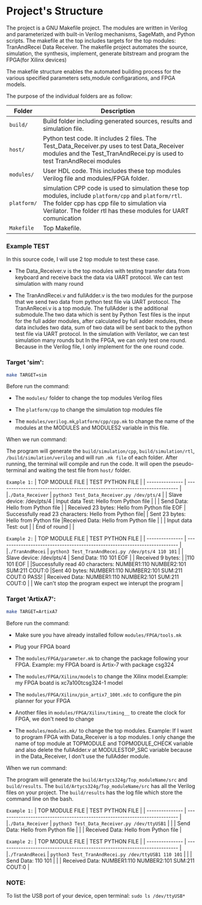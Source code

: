 # Project's Structure
The project is a GNU Makefile project.
The modules are written in Verilog and parameterized with built-in Verilog mechanisms, SageMath, and Python scripts.
The makefile at the top includes targets for the top modules:
    TranAndRecei  Data Receiver.
The makefile project automates the source, simulation, the synthesis, implement, generate bitstream and program the FPGA(for Xilinx devices) 

The makefile structure enables the automated building process
for the various specified parameters sets,module configarations, and FPGA models. 

The purpose of the individual folders are as follow:

| Folder          | Description                                                                |
| --------------- | -------------------------------------------------------------------------- |
| `build/`        | Build folder including generated sources, results and simulation file.                                                                      |
| `host/`         | Python test code. It includes 2 files. The Test_Data_Receiver.py uses to test Data_Receiver modules and the Test_TranAndRecei.py is used to test TranAndRecei modules                                                                    |
| `modules/`      | User HDL code. This includes these top modules Verilog file and modules/FPGA folder.                                                               |
| `platform/`     | simulation CPP code is used to simulation these top modules, include `platform/cpp` and `platform/rtl`. The folder cpp has cpp file to simulation via Verilator. The folder rtl has these modules for UART comunication                         | 
| `Makefile`      | Top Makefile.                                          |

### Example TEST
In this source code, I will use 2 top module to test these case.
- The Data_Receiver.v is the top modules with testing transfer data from keyboard and receive back the data via UART protocol. We can test simulation with many round

- The TranAndRecei.v and fullAdder.v is the two modules for the purpose that we send two data from python test file via UART protocol. The TranAnRecei.v is a top module. The fullAdder is the additional submodule.The two data which is sent by Python Test files is the input for the full adder modules, after calculated by full adder modules, these data includes two data, sum of two data will be sent back to the python test file via UART protocol. In the simulation with Verilator, we can test simulation many rounds but In the FPGA, we can only test one round. Because in the Verilog file, I only implement for the one round code.

### Target 'sim':

  ```bash
  make TARGET=sim
  ```
   Before run the command:

   - The `modules/` folder to change the top modules Verilog files

   - The `platform/cpp` to change the simulation top modules file
   
   - The `modules/verilog.mk`,`platform/cpp/cpp.mk` to change the name of the modules at the MODULES and MODULES2 variable in this file.


   When we run command:

   The program will generate the `build/simulation/cpp`, `build/simulation/rtl`, `/build/simulation/verilog` and will run `.mk file` of each folder. After running, the terminal will compile and run the code. It will open the pseudo-terminal and waiting the test file from `host/` folder.

   `Example 1:`
  | TOP MODULE FILE          |      TEST PYTHON FILE                                      |
  | ---------------          |     --------------------------------------------------------------------------              |
  |`./Data_Receiver`         | `python3 Test_Data_Receiver.py /dev/pts/4`                 |
  | Slave device: /dev/pts/4 | Input data Test: Hello from Python file                    |
  |                          | Send Data:  Hello from Python file                         |
  | Received 23 bytes: Hello from Python file EOF 
  | Successfully read 23 characters: Hello from Python file| 
  | Sent 23 bytes: Hello from Python file |Received Data:  Hello from Python file         |
  |                          | Input data Test: out                                       |
  | End of round             |                                                            |

  `Example 2:`
  | TOP MODULE FILE          |      TEST PYTHON FILE                                      |
  | ---------------          |     --------------------------------------------------------------------------              |
  |`./TranAndRecei`          | `python3 Test_TranAndRecei.py /dev/pts/4 110 101`          |
  | Slave device: /dev/pts/4 | Send Data:  110 101 EOF                                    |
  | Received 9 bytes:        |
  |110 101 EOF               |
  |Successfully read 40 characters:   NUMBER1:110 NUMBER2:101 SUM:211 COUT:0
  |Sent 40 bytes:   NUMBER1:110 NUMBER2:101 SUM:211 COUT:0
PASS!                        |  Received Data:  NUMBER1:110 NUMBER2:101 SUM:211 COUT:0    |
  | We can't stop the program expect we interupt the program                             |


### Target 'ArtixA7':

  ```bash
  make TARGET=ArtixA7
  ```

  Before run the command:
   - Make sure you have already installed follow `modules/FPGA/tools.mk`

   - Plug your FPGA board

   - The `modules/FPGA/parameter.mk` to change the package following your FPGA. Example: my FPGA board is Artix-7 with package csg324
   
   - The `modules/FPGA/Xilinx/models` to change the Xilinx model.Example: my FPGA boatd is xc7a100tcsg324-1 model

   - The `modules/FPGA/Xilinx/pin_artix7_100t.xdc` to configure the pin planner for your FPGA

   - Another files in `modules/FPGA/Xilinx/timing__` to create the clock for FPGA, we don't need to change

   - The `modules/modules.mk/` to change the top modules. Example: If I want to program FPGA with Data_Receiver is a top modules. I only change the name of top module at TOPMODULE and TOPMODULE_CHECK variable and also delete the fullAdder.v at MODULESTOP_SRC variable because in the Data_Receiver, I don't use the fullAdder module.


  
  When we run command:
  
  The program will generate the `build/Artycs324g/Top_moduleName/src` and `build/results`. The `build/Artycs324g/Top_moduleName/src` has all the Verilog files on your project. The `build/results` has the log file which store the command line on the bash.

   `Example 1:`
  | TOP MODULE FILE          |      TEST PYTHON FILE                                      |
  | ---------------          |     --------------------------------------------------------------------------              |
  |`./Data_Receiver`         | `python3 Test_Data_Receiver.py /dev/ttyUSB1`               |
  |                          | Send Data:  Hello from Python file                         |
  |                          | Received Data:  Hello from Python file                     |

   `Example 2:`
  | TOP MODULE FILE          |      TEST PYTHON FILE                                      |
  | ---------------          |     --------------------------------------------------------------------------              |
  |`./TranAndRecei`          | `python3 Test_TranAndRecei.py /dev/ttyUSB1 110 101`        |
  |                          | Send Data:  110 101                                        |
  |                          | Received Data:  NUMBER1:110 NUMBER2:101 SUM:211 COUT:0     |

  ### NOTE:
  To list the USB port of your device, open terminal: `sudo ls /dev/ttyUSB*`